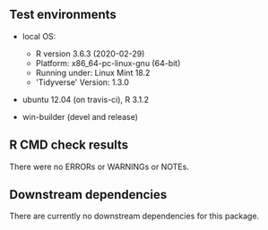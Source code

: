 ## Test environments
* local OS:
  + R version 3.6.3 (2020-02-29)
  + Platform: x86_64-pc-linux-gnu (64-bit)
  + Running under: Linux Mint 18.2
  + 'Tidyverse' Version: 1.3.0

* ubuntu 12.04 (on travis-ci), R 3.1.2
* win-builder (devel and release)

## R CMD check results
There were no ERRORs or WARNINGs or NOTEs. 

## Downstream dependencies
There are currently no downstream dependencies for this package.
